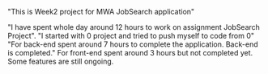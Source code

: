 "This is Week2 project for MWA JobSearch application"

"I have spent whole day around 12 hours to work on assignment JobSearch Project".
"I started with 0 project and tried to push myself to code from 0"
"For back-end spent around 7 hours to complete the application. Back-end is completed."
For front-end spent around 3 hours but not completed yet. Some features are still ongoing.